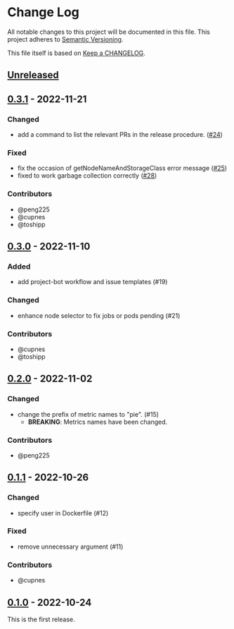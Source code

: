 # Change Log

All notable changes to this project will be documented in this file.
This project adheres to [Semantic Versioning](http://semver.org/).

This file itself is based on [Keep a CHANGELOG](https://keepachangelog.com/en/0.3.0/).

## [Unreleased]

## [0.3.1] - 2022-11-21

### Changed

- add a command to list the relevant PRs in the release procedure. ([#24](https://github.com/topolvm/pie/pull/24))

### Fixed

- fix the occasion of getNodeNameAndStorageClass error message ([#25](https://github.com/topolvm/pie/pull/25))
- fixed to work garbage collection correctly  ([#28](https://github.com/topolvm/pie/pull/28))

### Contributors

- @peng225
- @cupnes
- @toshipp

## [0.3.0] - 2022-11-10

### Added

- add project-bot workflow and issue templates (#19)

### Changed

- enhance node selector to fix jobs or pods pending (#21)

### Contributors

- @cupnes
- @toshipp

## [0.2.0] - 2022-11-02

### Changed

- change the prefix of metric names to "pie". (#15)
  - **BREAKING**: Metrics names have been changed.

### Contributors

- @peng225

## [0.1.1] - 2022-10-26

### Changed

- specify user in Dockerfile (#12)

### Fixed

- remove unnecessary argument (#11)

### Contributors

- @cupnes

## [0.1.0] - 2022-10-24

This is the first release.

[Unreleased]: https://github.com/topolvm/pie/compare/v0.3.1...HEAD
[0.3.1]: https://github.com/topolvm/pie/compare/v0.3.0...v0.3.1
[0.3.0]: https://github.com/topolvm/pie/compare/v0.2.0...v0.3.0
[0.2.0]: https://github.com/topolvm/pie/compare/v0.1.1...v0.2.0
[0.1.1]: https://github.com/topolvm/pie/compare/v0.1.0...v0.1.1
[0.1.0]: https://github.com/topolvm/pie/compare/4b825dc642cb6eb9a060e54bf8d69288fbee4904...v0.1.0
